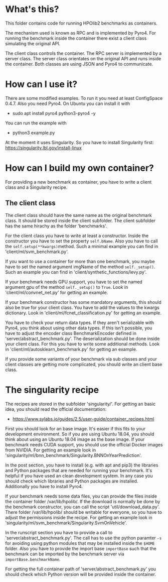 # What's this?
This folder contains code for running HPOlib2 benchmarks as containers.

The mechanism used is known as RPC and is implemented by Pyro4. For running the
benchmark inside the container there exist a client class simulating the
original API.

The client class controls the container. The RPC server is implemented by
a server class. The server class orientates on the original API and runs inside
the container. Both classes are using JSON and Pyro4 to communicate.

# How can I use it?
There are some modified examples. To run it you need at least ConfigSpace 0.4.7.
Also you need Pyro4. On Ubuntu you can install it with
* sudo apt install pyro4 python3-pyro4 -y

You can run the example with
* python3 example.py

At the moment it uses Singularity. So you have to install Singularity first:
https://singularity.lbl.gov/install-linux

# How can I build my own container?
For providing a new benchmark as container, you have to write a client class and
a Singularity recipe.

## The client class
The client class should have the same name as the original benchmark class.
It should be stored inside the client subfolder. The client subfolder has the same
hirachy as the folder 'benchmarks'.

For the client class you have to write at least a constructor. Inside the constructor
you have to set the property `self.bName`. Also you have to call the
`self.setup(**kwargs)`method. Such a minimal example you can find in
'client/ml/svm_benchmark.py'.

If you want to use a container for more than one benchmark, you maybe have to set the
named argument imgName of the method `self._setup()`. Such an example you can find
in 'client/synthetic_functions/levy.py'.

If your benchmark needs GPU support, you have to set the named argument gpu of the
method `self._setup()` to `True`. Look in 'client/ml/convnet_net.py' for getting an
example.

If your benchmark constructor has some mandatory arguments, this should also be true
for your client class. You have to add the values to the kwargs dictionary. Look in
'client/ml/fcnet_classification.py' for getting an example.

You have to check your return data types. If they aren't serializable with Pyro4,
you think about using other data types. If this isn't possible, you have to adjust
the encoder class BenchmarkEncoder defined in 'server/abstract_benchmark.py'. The
deserialization should be done inside your client class. For this you have to write
some additional methods. Look in 'client/ml/autosklearn_benchmark.py' for getting
an example.

If you provide some variants of your benchmark via sub classes and your client
classes are getting more complicated, you should write an client base class.

# The singularity recipe
The recipes are stored in the subfolder 'singularity/'. For getting an basic idea,
you should read the official documentation:
* https://www.sylabs.io/guides/2.5/user-guide/container_recipes.html

First you should look for an base image. It's easier if this fits to your development
environment. So if you are using Ubuntu 18.04, you should think about using an Ubuntu
18.04 image as the base image. If your benchmark needs CUDA support, you should use
the official Docker images from NVIDIA. For getting an example look in
'singularity/ml/bnn_benchmark/Singularity.BNNOnYearPrediction'.

In the post section, you have to install (e.g. with apt and pip3) the libraries and
Python packages that are needed for running your benchmark. It's helpful if you have
used an clean development system. In any case you should check which libraries and
Python packages are installed. Additionally you have to install Pyro4.

If your benchmark needs some data files, you can provide the files inside the
container folder /var/lib/hpolib/. If the download is normally be done by the
benchmark constructor, you can call the script 'util/download_data.py'. There
folder /var/lib/hpolib/ should be writable for everyone, so you have to adjust the
permissions inside the recipe. For getting an example look in
'singularity/ml/svm_benchmark/Singularity.SvmOnVehicle'.

In the runscript section you have to provide a call to 'server/abstract_benchmark.py'.
The call has to use the python paramter `-s` for avoiding using python modules that may
be installed inside the `$HOME` folder. Also you have to provide the import base
`importBase` such that the benchmark can be imported by the benchmark server via
`importBase.benchmarkName`.

For getting the full container path of 'server/abstract_benchmark.py' you should check
which Python version will be provided inside the container.
